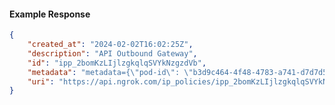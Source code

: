 <!-- Code generated for API Clients. DO NOT EDIT. -->

#### Example Response

```json
{
	"created_at": "2024-02-02T16:02:25Z",
	"description": "API Outbound Gateway",
	"id": "ipp_2bomKzLIjlzgkqlqSVYkNzgzdVb",
	"metadata": "metadata={\"pod-id\": \"b3d9c464-4f48-4783-a741-d7d7d5db310f\"}",
	"uri": "https://api.ngrok.com/ip_policies/ipp_2bomKzLIjlzgkqlqSVYkNzgzdVb"
}
```
